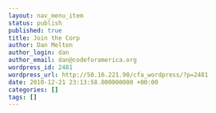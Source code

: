 ```yaml
---
layout: nav_menu_item
status: publish
published: true
title: Join the Corp
author: Dan Melton
author_login: dan
author_email: dan@codeforamerica.org
wordpress_id: 2481
wordpress_url: http://50.16.221.90/cfa_wordpress/?p=2481
date: 2010-12-21 23:13:58.000000000 +00:00
categories: []
tags: []
---
```


